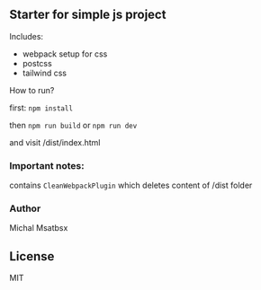 ## Starter for simple js project

Includes:

+ webpack setup for css
+ postcss
+ tailwind css

How to run?

first: `npm install`

then `npm run build` or `npm run dev`

and visit /dist/index.html

### Important notes:

contains `CleanWebpackPlugin` which deletes content of /dist folder

### Author

Michal Msatbsx

## License

MIT
